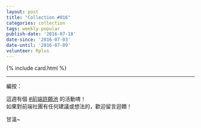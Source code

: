 ```yaml
---
layout: post
title: "Collection #016"
categories: collection
tags: weekly-popular
publish-date: '2016-07-18'
date-since: '2016-07-03'
date-until: '2016-07-09'
volunteer: Rplus
---
```


{% include card.html %}

*****

編按：

這週有個 [‎#前端許願池‬](https://fb.com/521085554595481_1023630681007630) 的活動唷！  
如果對前端社團有任何建議或想法的，歡迎留言迴饋！

甘溫~

